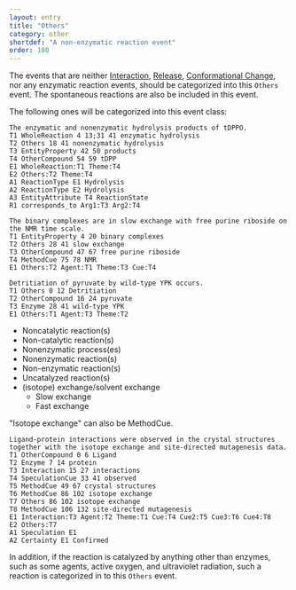 ```yaml
---
layout: entry
title: "Others"
category: other
shortdef: "A non-enzymatic reaction event"
order: 100
---
```


The events that are neither [Interaction](), [Release](), 
[Conformational Change](), nor any enzymatic reaction events, should be categorized
into this `Others` event. 
The spontaneous reactions are also be included in this event.

The following ones will be categorized into this event class:
~~~ ann
The enzymatic and nonenzymatic hydrolysis products of tDPPO.
T1 WholeReaction 4 13;31 41 enzymatic hydrolysis
T2 Others 18 41 nonenzymatic hydrolysis
T3 EntityProperty 42 50 products
T4 OtherCompound 54 59 tDPP
E1 WholeReaction:T1 Theme:T4
E2 Others:T2 Theme:T4
A1 ReactionType E1 Hydrolysis
A2 ReactionType E2 Hydrolysis
A3 EntityAttribute T4 ReactionState
R1 corresponds_to Arg1:T3 Arg2:T4
~~~
~~~ ann
The binary complexes are in slow exchange with free purine riboside on the NMR time scale.
T1 EntityProperty 4 20 binary complexes
T2 Others 28 41 slow exchange
T3 OtherCompound 47 67 free purine riboside
T4 MethodCue 75 78 NMR
E1 Others:T2 Agent:T1 Theme:T3 Cue:T4
~~~
~~~ ann
Detritiation of pyruvate by wild-type YPK occurs.
T1 Others 0 12 Detritiation
T2 OtherCompound 16 24 pyruvate
T3 Enzyme 28 41 wild-type YPK
E1 Others:T1 Agent:T3 Theme:T2
~~~

- Noncatalytic reaction(s)
- Non-catalytic reaction(s)
- Nonenzymatic process(es)
- Nonenzymatic reaction(s)
- Non-enzymatic reaction(s)
- Uncatalyzed reaction(s)
- (isotope) exchange/solvent exchange
  - Slow exchange
  - Fast exchange

"Isotope exchange" can also be MethodCue.
~~~ ann
Ligand-protein interactions were observed in the crystal structures together with the isotope exchange and site-directed mutagenesis data.
T1 OtherCompound 0 6 Ligand
T2 Enzyme 7 14 protein
T3 Interaction 15 27 interactions
T4 SpeculationCue 33 41 observed
T5 MethodCue 49 67 crystal structures
T6 MethodCue 86 102 isotope exchange
T7 Others 86 102 isotope exchange
T8 MethodCue 106 132 site-directed mutagenesis
E1 Interaction:T3 Agent:T2 Theme:T1 Cue:T4 Cue2:T5 Cue3:T6 Cue4:T8
E2 Others:T7
A1 Speculation E1
A2 Certainty E1 Confirmed
~~~

In addition, if the reaction is catalyzed by anything other than enzymes, such as some agents, active oxygen, and ultraviolet radiation, such a reaction is categorized in to this `Others` event.
